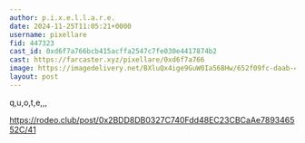 ```yaml
---
author: p.i.x.e.l.l.a.r.e.
date: 2024-11-25T11:05:21+0000
username: pixellare
fid: 447323
cast_id: 0xd6f7a766bcb415acffa2547c7fe030e4417874b2
cast: https://farcaster.xyz/pixellare/0xd6f7a766
image: https://imagedelivery.net/BXluQx4ige9GuW0Ia56BHw/652f09fc-daab-4ad0-f674-1e189061be00/original
layout: post
---
```


q,u,o,t,e,,,

https://rodeo.club/post/0x2BDD8DB0327C740Fdd48EC23CBCaAe789346552C/41

<img src='https://imagedelivery.net/BXluQx4ige9GuW0Ia56BHw/652f09fc-daab-4ad0-f674-1e189061be00/original' alt='' referrerpolicy='no-referrer'/>
